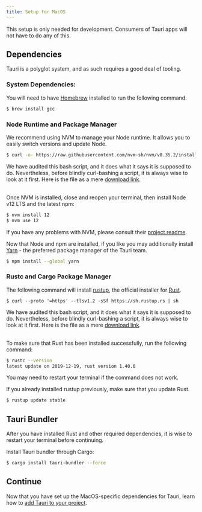 ```yaml
---
title: Setup for MacOS
---
```


This setup is only needed for development. Consumers of Tauri apps will not have to do any of this.

## Dependencies

Tauri is a polyglot system, and as such requires a good deal of tooling.

### System Dependencies:

You will need to have [Homebrew](https://brew.sh/) installed to run the following command.

```sh
$ brew install gcc
```

### Node Runtime and Package Manager

We recommend using NVM to manage your Node runtime. It allows you to easily switch versions and update Node.

```sh
$ curl -o- https://raw.githubusercontent.com/nvm-sh/nvm/v0.35.2/install.sh | bash
```

<div className="alert alert--info" role="alert">
We have audited this bash script, and it does what it says it is supposed to do. Nevertheless, before blindly curl-bashing a script, it is always wise to look at it first. Here is the file as a mere <a href="https://raw.githubusercontent.com/nvm-sh/nvm/v0.35.2/install.sh" target="_blank">download link</a>.
</div>
<br/>

Once NVM is installed, close and reopen your terminal, then install Node v12 LTS and the latest npm:

```sh
$ nvm install 12
$ nvm use 12
```

If you have any problems with NVM, please consult their [project readme](https://github.com/nvm-sh/nvm).

Now that Node and npm are installed, if you like you may additionally install [Yarn](https://yarnpkg.com/) - the preferred package manager of the Tauri team.

```sh
$ npm install --global yarn
```

### Rustc and Cargo Package Manager

The following command will install [rustup](https://rustup.rs/), the official installer for [Rust](https://www.rust-lang.org/).

```
$ curl --proto '=https' --tlsv1.2 -sSf https://sh.rustup.rs | sh
```

<div className="alert alert--info" role="alert">
We have audited this bash script, and it does what it says it is supposed to do. Nevertheless, before blindly curl-bashing a script, it is always wise to look at it first. Here is the file as a mere <a href="https://sh.rustup.rs" target="_blank">download link</a>.
</div>
<br/>

To make sure that Rust has been installed successfully, run the following command:

```sh
$ rustc --version
latest update on 2019-12-19, rust version 1.40.0
```

You may need to restart your terminal if the command does not work.

If you already installed rustup previously, make sure that you update Rust.

```sh
$ rustup update stable
```

## Tauri Bundler

After you have installed Rust and other required dependencies, it is wise to restart your terminal before continuing.

Install Tauri bundler through Cargo:

```sh
$ cargo install tauri-bundler --force
```

## Continue

Now that you have set up the MacOS-specific dependencies for Tauri, learn how to [add Tauri to your project](/docs/usage/development/integration).